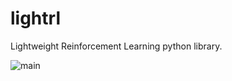 # lightrl
Lightweight Reinforcement Learning python library.

![main](https://github.com/detrin/lightrl/actions/workflows/test_main.yml/badge.svg) 